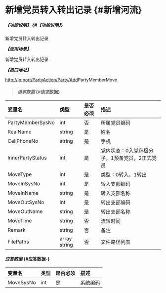 # 新增党员转入转出记录 {#新增河流}

##### _【功能说明】_ {#【功能说明】}

新增党员转入转出记录

_**【应用场景】**_

新增党员转入转出记录

_**【接口地址】**_

[http://ip:port/PartyAction/Party/Add](http://ip:port/HMAction/River/AddRiver)PartyMemberMove

> #### _请求数据_ {#请求数据}

| 变量名 | 类型 | 是否必须 | 描述 |
| :--- | :--- | :--- | :--- |
| PartyMemberSysNo | int | 否 | 所属党员编码 |
| RealName | string | 是 | 姓名 |
| CellPhoneNo | string | 是 | 手机 |
| InnerPartyStatus | int | 是 | 党内状态：0入党积极分子，1预备党员，2正式党员 |
| MoveType | int | 是 | 类型：0转入，1转出 |
| MoveInSysNo | int | 是 | 转入支部编码 |
| MoveInName | string | 是 | 转入支部名称 |
| MoveOutSysNo | int | 是 | 转出支部编码 |
| MoveOutName | string | 是 | 转出支部名称 |
| MoveTime | string | 否 | 流转时间 |
| Remark | string | 否 | 备注 |
| FilePaths | array string | 否 | 文件路径列表 |

#### _应答数据_ {#应答数据-}

| 变量名 | 类型 | 是否必须 | 描述 |
| :--- | :--- | :--- | :--- |
| MoveSysNo | int | 是 | 系统编码 |



